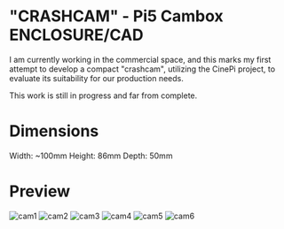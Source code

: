 # "CRASHCAM" - Pi5 Cambox ENCLOSURE/CAD

I am currently working in the commercial space, and this marks my first attempt to develop a compact "crashcam", utilizing the CinePi project, to evaluate its suitability for our production needs.

This work is still in progress and far from complete.

# Dimensions
Width: ~100mm
Height: 86mm
Depth: 50mm

# Preview

![cam1](https://github.com/GM82skg/pi5_cambox_CAD/blob/main/images/001.png)
![cam2](https://github.com/GM82skg/pi5_cambox_CAD/blob/main/images/002.png)
![cam3](https://github.com/GM82skg/pi5_cambox_CAD/blob/main/images/003.png)
![cam4](https://github.com/GM82skg/pi5_cambox_CAD/blob/main/images/004.png)
![cam5](https://github.com/GM82skg/pi5_cambox_CAD/blob/main/images/005.png)
![cam6](https://github.com/GM82skg/pi5_cambox_CAD/blob/main/images/006.png)
